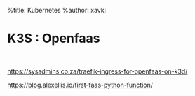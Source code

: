 %title: Kubernetes 
%author: xavki


# K3S : Openfaas


<br>

https://sysadmins.co.za/traefik-ingress-for-openfaas-on-k3d/

https://blog.alexellis.io/first-faas-python-function/
